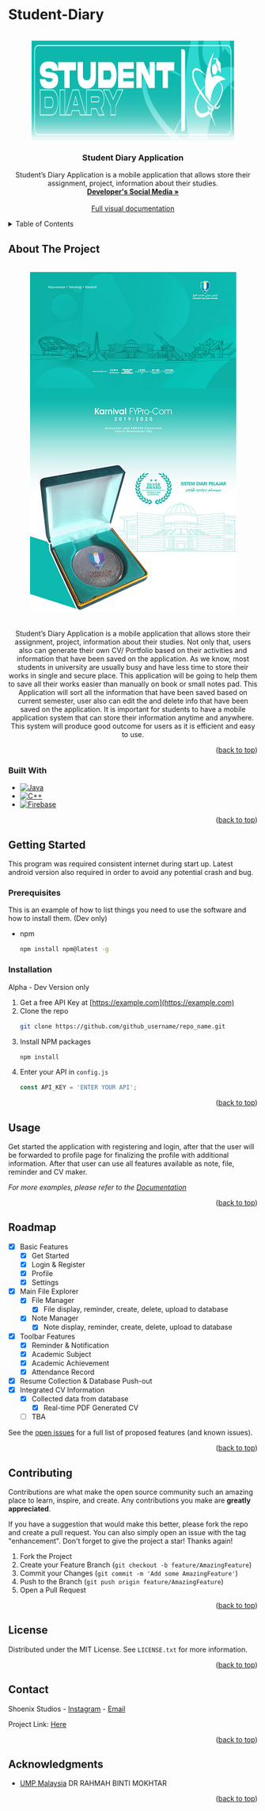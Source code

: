 # Student-Diary
<!-- Students Diary --Working Environment Version (Private build) -->
<a name="readme-top"></a>
<!--
*** This was made around alpha and beta version, may break sometimes, required multiples revision
-->


<!-- PROJECT SHIELDS -->

<!-- PROJECT LOGO -->
<br />
<div align="center">
  <a href="https://github.com/shoen1x/Student-Diary">
    <img src="Images/logo.png" alt="Banner" width="410" height="200">
  </a>

<h3 align="center">Student Diary Application</h3>

  <p align="center">
    Student’s Diary Application is a mobile application that allows store their assignment, 
project, information about their studies.
    <br />
    <a href="https://www.instagram.com/nmv_n1x/"><strong>Developer's Social Media »</strong></a>
    <br />
    <br />
    <a href="https://www.behance.net/gallery/141503291/Karnival-FYPro-Com-20192020-UMP">Full visual documentation</a>
  </p>
</div>



<!-- TABLE OF CONTENTS -->
<details>
  <summary>Table of Contents</summary>
  <ol>
    <li>
      <a href="#about-the-project">About The Project</a>
      <ul>
        <li><a href="#built-with">Built With</a></li>
      </ul>
    </li>
    <li>
      <a href="#getting-started">Getting Started</a>
      <ul>
        <li><a href="#prerequisites">Prerequisites</a></li>
        <li><a href="#installation">Installation</a></li>
      </ul>
    </li>
    <li><a href="#usage">Usage</a></li>
    <li><a href="#roadmap">Roadmap</a></li>
    <li><a href="#contributing">Contributing</a></li>
    <li><a href="#license">License</a></li>
    <li><a href="#contact">Contact</a></li>
    <li><a href="#acknowledgments">Acknowledgments</a></li>
  </ol>
</details>



<!-- ABOUT THE PROJECT -->
## About The Project

<div align="center">
    <br />
<a href="https://github.com/shoen1x/Student-Diary">
  <img src="Images/Header.png" alt="Banner" width="417" height="687">
</a>

  <p align="center">
      <br />
    Student’s Diary Application is a mobile application that allows store their assignment, 
project, information about their studies. Not only that, users also can generate their own CV/ 
Portfolio based on their activities and information that have been saved on the application. As 
we know, most students in university are usually busy and have less time to store their works
in single and secure place. This application will be going to help them to save all their works 
easier than manually on book or small notes pad. This Application will sort all the information 
that have been saved based on current semester, user also can edit the and delete info that have 
been saved on the application. It is important for students to have a mobile application system 
that can store their information anytime and anywhere. This system will produce good outcome 
for users as it is efficient and easy to use.
    <br />
  </p>

</div>

<p align="right">(<a href="#readme-top">back to top</a>)</p>



### Built With

* [![Java][Java.js]][java-url]
* [![C++][C++.c]][C++-url]
* [![Firebase][Firebase.fb]][Firebase-url]

<p align="right">(<a href="#readme-top">back to top</a>)</p>


<!-- GETTING STARTED -->
## Getting Started

This program was required consistent internet during start up. Latest android version also required in order to avoid any potential crash and bug.

### Prerequisites

This is an example of how to list things you need to use the software and how to install them. (Dev only)
* npm
  ```sh
  npm install npm@latest -g
  ```

### Installation

Alpha - Dev Version only
1. Get a free API Key at [https://example.com](https://example.com)
2. Clone the repo
   ```sh
   git clone https://github.com/github_username/repo_name.git
   ```
3. Install NPM packages
   ```sh
   npm install
   ```
4. Enter your API in `config.js`
   ```js
   const API_KEY = 'ENTER YOUR API';
   ```

<p align="right">(<a href="#readme-top">back to top</a>)</p>



<!-- USAGE EXAMPLES -->
## Usage

Get started the application with registering and login, after that the user will be forwarded to profile page for finalizing the profile with additional information. After that user can use all features available as note, file, reminder and CV maker.

_For more examples, please refer to the [Documentation](https://github.com/shoen1x/Student-Diary/tree/main/documentation/Documentation.pdf)_

<p align="right">(<a href="#readme-top">back to top</a>)</p>



<!-- ROADMAP -->
## Roadmap

- [x] Basic Features
    - [x] Get Started
    - [x] Login & Register
    - [x] Profile
    - [x] Settings
- [x] Main File Explorer
    - [x] File Manager
        - [x] File display, reminder, create, delete, upload to database
    - [x] Note Manager
        - [x] Note display, reminder, create, delete, upload to database
- [x] Toolbar Features
    - [x] Reminder & Notification
    - [x] Academic Subject
    - [x] Academic Achievement
    - [x] Attendance Record
- [x] Resume Collection & Database Push-out
- [x] Integrated CV Information
    - [x] Collected data from database
        - [x] Real-time PDF Generated CV
    - [ ] TBA
    
See the [open issues](https://github.com/shoen1x/Student-Diary/issues) for a full list of proposed features (and known issues).

<p align="right">(<a href="#readme-top">back to top</a>)</p>



<!-- CONTRIBUTING -->
## Contributing

Contributions are what make the open source community such an amazing place to learn, inspire, and create. Any contributions you make are **greatly appreciated**.

If you have a suggestion that would make this better, please fork the repo and create a pull request. You can also simply open an issue with the tag "enhancement".
Don't forget to give the project a star! Thanks again!

1. Fork the Project
2. Create your Feature Branch (`git checkout -b feature/AmazingFeature`)
3. Commit your Changes (`git commit -m 'Add some AmazingFeature'`)
4. Push to the Branch (`git push origin feature/AmazingFeature`)
5. Open a Pull Request

<p align="right">(<a href="#readme-top">back to top</a>)</p>



<!-- LICENSE -->
## License

Distributed under the MIT License. See `LICENSE.txt` for more information.

<p align="right">(<a href="#readme-top">back to top</a>)</p>



<!-- CONTACT -->
## Contact

Shoenix Studios - [Instagram](https://instagram.com/shoenix_studios) - [Email](mailto:shoenixstudios@gmail.com)

Project Link: [Here](https://github.com/shoen1x/Student-Diary)

<p align="right">(<a href="#readme-top">back to top</a>)</p>



<!-- ACKNOWLEDGMENTS -->
## Acknowledgments

* [UMP Malaysia](https://www.ump.edu.my/en) DR RAHMAH BINTI MOKHTAR

<p align="right">(<a href="#readme-top">back to top</a>)</p>



<!-- MARKDOWN LINKS & IMAGES -->
<!-- https://www.markdownguide.org/basic-syntax/#reference-style-links -->
[contributors-shield]: https://img.shields.io/github/contributors/github_username/repo_name.svg?style=for-the-badge
[contributors-url]: https://github.com/github_username/repo_name/graphs/contributors
[forks-shield]: https://img.shields.io/github/forks/github_username/repo_name.svg?style=for-the-badge
[forks-url]: https://github.com/github_username/repo_name/network/members
[stars-shield]: https://img.shields.io/github/stars/github_username/repo_name.svg?style=for-the-badge
[stars-url]: https://github.com/github_username/repo_name/stargazers
[issues-shield]: https://img.shields.io/github/issues/github_username/repo_name.svg?style=for-the-badge
[issues-url]: https://github.com/github_username/repo_name/issues
[license-shield]: https://img.shields.io/github/license/github_username/repo_name.svg?style=for-the-badge
[license-url]: https://github.com/github_username/repo_name/blob/master/LICENSE.txt
[linkedin-shield]: https://img.shields.io/badge/-LinkedIn-black.svg?style=for-the-badge&logo=linkedin&colorB=555
[linkedin-url]: https://linkedin.com/in/linkedin_username
[C++.c]: https://img.shields.io/badge/c++-20232A?style=for-the-badge&logo=c&logoColor=61DAFB
[C++-url]: https://isocpp.org/
[Firebase.fb]: https://img.shields.io/badge/Firebase-20232A?style=for-the-badge&logo=firebase&logoColor=61DAFB
[Firebase-url]: https://firebase.google.com/
[Java.js]: https://img.shields.io/badge/Java-20232A?style=for-the-badge&logo=javascript&logoColor=61DAFB
[Java-url]: https://www.oracle.com/java/technologies
